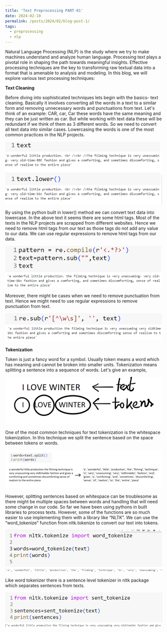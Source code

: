 ```yaml
---
title: 'Text Preprocessing PART-01'
date: 2024-02-10
permalink: /posts/2024/02/blog-post-1/
tags:
  - preprocessing
  - nlp
---
```


Natural Language Processing (NLP) is the study where we try to make machines understand and analyze human language. Processing text plays a pivotal role in shaping the path towards meaningful insights. Effective processing techniques are the key to transforming raw textual data into a format that is amenable to analysis and modeling. In this blog, we will explore various text processing techniques:

**Text Cleaning**

Before diving into sophisticated techniques lets begin with the basics- text cleaning. Basically it involves converting all the words in a text to a similar form and removing unnecessary words and punctuations from text. Let's think of an example: CAR, car, Car these words have the same meaning and they can be just written as car.  But while working with text data these will be redundant if we think of them as 3 different words. So we need to convert all text data into similar cases. Lowercasing the words is one of the most common practices in the NLP projects. 

![image](/images/text1.png)

By using the python built in lower() method we can convert text data into lowercase. In the above text it seems there are some html tags. Most of the texts in the NLP projects are scrapped from different websites. Hence we need to remove html tags from our text as those tags do not add any value to our data. We can use regular expressions to remove html tags from our data. 

![image](/images/text2.png)

Moreover, there might be cases when we need to remove punctuation from text. Hence we might need to use regular expressions to remove punctuation from text. 

![image](/images/text3.png)

**Tokenization**

Token is just a fancy word for a symbol. Usually token means a word which has meaning and cannot be broken into smaller units. Tokenization means splitting a sentence into a sequence of words. Let's give an example,  

![image](/images/custom.png)

One of the most common techniques for text tokenization is the whitespace tokenization. In this technique we split the sentence based on the space between tokens or words. 

![image](/images/wrrr.png)

However, splitting sentences based on whitespace can be troublesome as there might be multiple spaces between words and handling that will need some change in our code. So far we have been using pythons in built libraries to process texts. However, some of the functions are so much easier to use implementing them with a library like “NLTK”. We can use the “word_tokenize” function from nltk.tokenize to convert our text into tokens. 

![image](/images/nltk.png)

Like word tokenizer there is a sentence level tokenizer in nltk package which separates sentences from texts.

![image](/images/nltk2.png)
